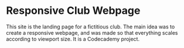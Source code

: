 # Responsive Club Webpage
This site is the landing page for a fictitious club. The main idea was to create a responsive webpage, and was made so that everything scales according to viewport size. It is a Codecademy project.
